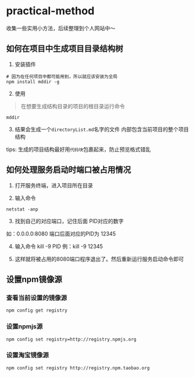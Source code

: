 # practical-method
收集一些实用小方法，后续整理到个人网站中～


## 如何在项目中生成项目目录结构树
1. 安装插件
```shell
# 因为在任何项目中都可能用到，所以就应该安装为全局
npm install mddir -g
```
2. 使用
> 在想要生成结构目录的项目的根目录运行命令
```shell
mddir
```
3. 结果会生成一个`directoryList.md`名字的文件
内部包含当前项目的整个项目结构

tips: 生成的项目结构最好用`代码块`包裹起来，防止预览格式错乱

## 如何处理服务启动时端口被占用情况

1. 打开服务终端，进入项目所在目录

2. 输入命令
```shell
netstat -anp
```

3. 找到自己的对应端口，记住后面 PID对应的数字

如：0.0.0.0:8080 端口后面对应的PID为 12345

4. 输入命令 kill -9 PID
例：kill -9 12345

5. 这样就将被占用的8080端口程序退出了。然后重新运行服务启动命令即可

## 设置npm镜像源
### 查看当前设置的镜像源
```shell
npm config get registry
```
### 设置npmjs源
```shell
npm config set registry=http://registry.npmjs.org
```
### 设置淘宝镜像源
```shell
npm config set registry http://registry.npm.taobao.org
```
